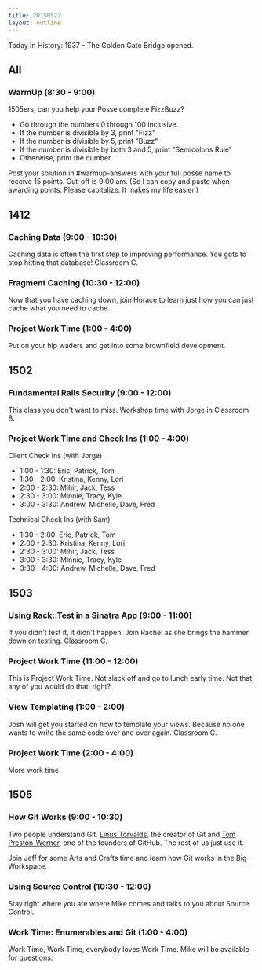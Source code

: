 ```yaml
---
title: 20150527
layout: outline
---
```


Today in History: 1937 - The Golden Gate Bridge opened.

## All

### WarmUp (8:30 - 9:00)

1505ers, can you help your Posse complete FizzBuzz?

* Go through the numbers 0 through 100 inclusive.
* If the number is divisible by 3, print "Fizz"
* If the number is divisible by 5, print "Buzz"
* If the number is divisible by both 3 and 5, print "Semicolons Rule"
* Otherwise, print the number.

Post your solution in #warmup-answers with your full posse name to receive 15 points. Cut-off is 9:00 am.
(So I can copy and paste when awarding points. Please capitalize. It makes my life easier.)


## 1412

### Caching Data (9:00 - 10:30)

Caching data is often the first step to improving performance. You gots to stop hitting that database! Classroom C.

### Fragment Caching (10:30 - 12:00)

Now that you have caching down, join Horace to learn just how you can just cache what you need to cache.

### Project Work Time (1:00 - 4:00)

Put on your hip waders and get into some brownfield development.


## 1502

### Fundamental Rails Security (9:00 - 12:00)

This class you don't want to miss. Workshop time with Jorge in Classroom B.

### Project Work Time and Check Ins (1:00 - 4:00)

Client Check Ins (with Jorge)

* 1:00 - 1:30: Eric, Patrick, Tom
* 1:30 - 2:00: Kristina, Kenny, Lori
* 2:00 - 2:30: Mihir, Jack, Tess
* 2:30 - 3:00: Minnie, Tracy, Kyle
* 3:00 - 3:30: Andrew, Michelle, Dave, Fred

Technical Check Ins (with Sam)

* 1:30 - 2:00: Eric, Patrick, Tom
* 2:00 - 2:30: Kristina, Kenny, Lori
* 2:30 - 3:00: Mihir, Jack, Tess
* 3:00 - 3:30: Minnie, Tracy, Kyle
* 3:30 - 4:00: Andrew, Michelle, Dave, Fred


## 1503

### Using Rack::Test in a Sinatra App (9:00 - 11:00)

If you didn't test it, it didn't happen. Join Rachel as she brings the hammer down on testing. Classroom C.

### Project Work Time (11:00 - 12:00)

This is Project Work Time. Not slack off and go to lunch early time. Not that any of you would do that, right?

### View Templating (1:00 - 2:00)

Josh will get you started on how to template your views. Because no one wants to write the same code over and over again. Classroom C.

### Project Work Time (2:00 - 4:00)

More work time.


## 1505

### How Git Works (9:00 - 10:30)

Two people understand Git. [Linus Torvalds](http://en.wikipedia.org/wiki/Linus_Torvalds), the creator of Git and [Tom Preston-Werner](http://en.wikipedia.org/wiki/Tom_Preston-Werner),
one of the founders of GitHub. The rest of us just use it.

Join Jeff for some Arts and Crafts time and learn how Git works in the Big Workspace.

### Using Source Control (10:30 - 12:00)

Stay right where you are where Mike comes and talks to you about Source Control.

### Work Time: Enumerables and Git (1:00 - 4:00)

Work Time, Work Time, everybody loves Work Time. Mike will be available for questions.
